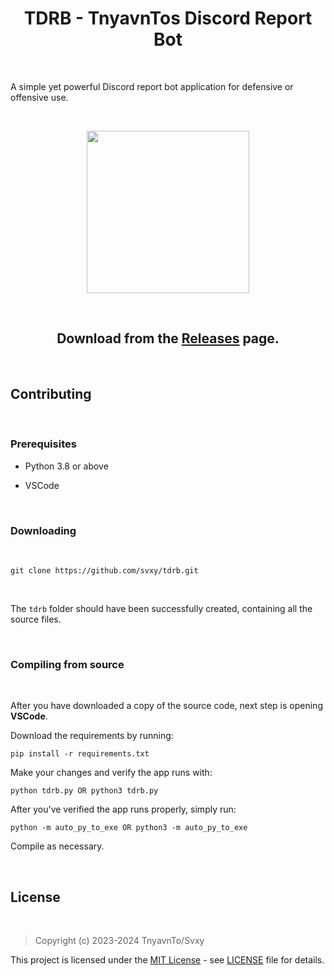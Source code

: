 <h1 align=center>TDRB - TnyavnTos Discord Report Bot</h1>

<br>

A simple yet powerful Discord report bot application for defensive or offensive use.

<br>

<p align=center><img src='.\assets\preview.png' width='260px'></p>

<br>

<h2 align=center>Download from the <a href='https://github.com/Svxy/tdrb/releases/latest'>Releases</a> page.</h2>

<br>

## Contributing

<br>

### Prerequisites

- Python 3.8 or above

- VSCode

<br>

### Downloading

<br>

```shell
git clone https://github.com/svxy/tdrb.git
```

<br>

The `tdrb` folder should have been successfully created, containing all the source files.

<br>

### Compiling from source

<br>

After you have downloaded a copy of the source code, next step is opening **VSCode**.

Download the requirements by running:
```shell 
pip install -r requirements.txt
```

Make your changes and verify the app runs with:
```shell
python tdrb.py OR python3 tdrb.py
```

After you've verified the app runs properly, simply run:
```shell
python -m auto_py_to_exe OR python3 -m auto_py_to_exe
```

Compile as necessary.

<br>

## License

<br>

> Copyright (c) 2023-2024 TnyavnTo/Svxy

This project is licensed under the [MIT License](https://opensource.org/licenses/mit-license.php) - see [LICENSE](https://github.com/svxy/tdrb/blob/main/LICENSE) file for details.